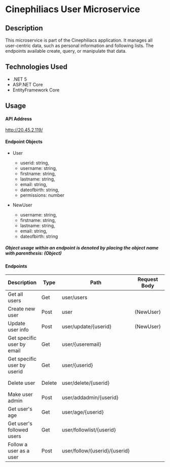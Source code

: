 # Cinephiliacs User Microservice

## Description
This microservice is part of the Cinephiliacs application. It manages all user-centric data, such as personal information and following lists. The endpoints available create, query, or manipulate that data.

## Technologies Used
* .NET 5
* ASP.NET Core
* EntityFramework Core

## Usage
#### API Address
http://20.45.2.119/
#### Endpoint Objects
* User
  * userid: string,
  * username: string,
  * firstname: string,
  * lastname: string,
  * email: string,
  * dateofbirth: string,
  * permissions: number

* NewUser
  * username: string,
  * firstname: string,
  * lastname: string,
  * email: string,
  * dateofbirth: string

##### Object usage within an endpoint is denoted by placing the object name with parenthesis: (Object)
#### Endpoints
| Description                | Type   | Path                          | Request Body | Returned | Comments   |
|----------------------------|--------|-------------------------------|--------------|----------|------------|
| Get all users              | Get    | user/users                    |              | (User)   |            |
| Create new user            | Post   | user                          | (NewUser)    |          |            |
| Update user info           | Post   | user/update/{userid}          | (NewUser)    |          |            |
| Get specific user by email | Get    | user/{useremail}              |              | (User)   |            |
| Get specific user by userid| Get    | user/{userid}                 |              | (User)   |            |
| Delete user                | Delete | user/delete/{userid}          |              |          | Admin Only |
| Make user admin            | Post   | user/addadmin/{userid}        |              |          | Admin Only |
| Get user's age             | Get    | user/age/{userid}             |              | number   |            |
| Get user's followed users  | Get    | user/followlist/{userid}      |              | string[] |            |
| Follow a user as a user    | Post   | user/follow/{userid}/{userid} |              |          |            |

